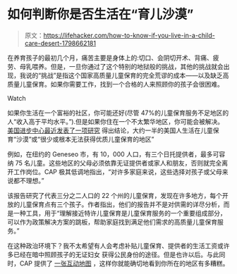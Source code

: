 # 如何判断你是否生活在“育儿沙漠”

> 原文：<https://lifehacker.com/how-to-know-if-you-live-in-a-child-care-desert-1798662181>

在养育孩子的最初几个月，痛苦主要是身体上的:切口、会阴切开术、背痛、疲劳、母乳喂养。但是，一旦你通过了这个特别的地狱般的挑战，其他的挑战就会出现，我说的“挑战”是指这个国家高质量儿童保育的完全荒谬的成本——以及缺乏高质量儿童保育。如果你需要工作，找到一个合格的人来照顾你的孩子会很困难。

Watch

如果你生活在一个富裕的社区，你可能还好(尽管 47%的儿童保育服务不足地区的人“收入高于平均水平。”).但是如果你住在一个不太繁华地区，你可能会被解决。 [美国进步中心最近发表了一项研究](https://www.americanprogress.org/issues/early-childhood/reports/2017/08/30/437988/mapping-americas-child-care-deserts/) 得出结论，大约一半的美国人生活在儿童保育“沙漠”或“很少或根本无法获得优质儿童保育的地区”

例如，在纽约的 Geneseo 市，有 10，000 人口，有三个日托提供者，最多可容纳 75 名儿童。这些地区的父母必须依靠无证提供者或家人和朋友，否则就完全离开工作岗位。CAP 极其低调地指出，“对许多家庭来说，这些选择对孩子或父母来说都不理想。”

该报告研究了代表三分之二人口的 22 个州的儿童保育，发现在许多地方，每个开放的儿童保育点有三个孩子。作者指出，他们的报告并不是对供需的详尽分析，而是一种工具，用于“理解接近特许儿童保育是儿童保育服务的一个重要组成部分，可以作为政策解决方案的跳板，帮助家庭找到满足他们需求的高质量儿童保育服务。”

在这种政治环境下？我不太希望有人会考虑补贴儿童保育、提供者的生活工资或许多已经在暗中照顾孩子的无证妇女 获得公民身份的途径。但是也许以后。与此同时，CAP 提供了 [一张互动地图](https://childcaredeserts.org/) ，这样你就能确切地看到你所在的地区有多糟糕。